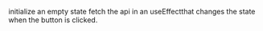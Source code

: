 initialize an empty state
fetch the api in an useEffectthat changes the state when the button is clicked.
